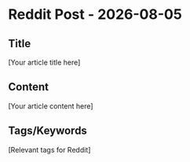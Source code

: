 # Reddit Post - 2026-08-05

## Title
[Your article title here]

## Content
[Your article content here]

## Tags/Keywords
[Relevant tags for Reddit]
